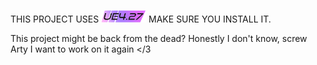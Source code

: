 THIS PROJECT USES <img src="https://github.com/Mangoletta/fnafsb-vr-project/blob/main/UE427.png" width="72">
MAKE SURE YOU INSTALL IT.

This project might be back from the dead? Honestly I don't know, screw Arty I want to work on it again </3
